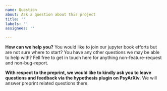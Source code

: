 ```yaml
---
name: Question
about: Ask a question about this project
title: ''
labels: ''
assignees: ''

---
```


**How can we help you?**
You would like to join our jupyter book efforts but are not sure where to start? You have any other questions we may be able to help with? Fell free to get in touch here for anything non-feature-request and non-bug-report.

**With respect to the preprint, we would like to kindly ask you to leave questions and feedback via the hypothesis plugin on PsyArXiv.**
We will answer preprint related questions there.

